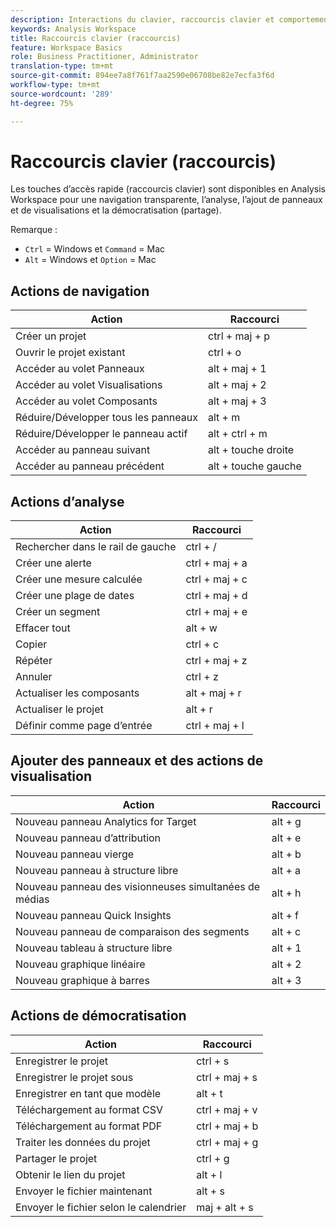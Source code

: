 ```yaml
---
description: Interactions du clavier, raccourcis clavier et comportements pointer-cliquer dans Analysis Workspace.
keywords: Analysis Workspace
title: Raccourcis clavier (raccourcis)
feature: Workspace Basics
role: Business Practitioner, Administrator
translation-type: tm+mt
source-git-commit: 894ee7a8f761f7aa2590e06708be82e7ecfa3f6d
workflow-type: tm+mt
source-wordcount: '289'
ht-degree: 75%

---
```



# Raccourcis clavier (raccourcis)

Les touches d’accès rapide (raccourcis clavier) sont disponibles en Analysis Workspace pour une navigation transparente, l’analyse, l’ajout de panneaux et de visualisations et la démocratisation (partage).

Remarque :
* `Ctrl` = Windows et  `Command` = Mac
* `Alt` = Windows et  `Option` = Mac

## Actions de navigation

| Action | Raccourci |
| --- | --- |
| Créer un projet | ctrl + maj + p |
| Ouvrir le projet existant | ctrl + o |
| Accéder au volet Panneaux | alt + maj + 1 |
| Accéder au volet Visualisations | alt + maj + 2 |
| Accéder au volet Composants | alt + maj + 3 |
| Réduire/Développer tous les panneaux | alt + m |
| Réduire/Développer le panneau actif | alt + ctrl + m |
| Accéder au panneau suivant | alt + touche droite |
| Accéder au panneau précédent | alt + touche gauche |

## Actions d’analyse

| Action | Raccourci |
| --- | --- |
| Rechercher dans le rail de gauche | ctrl + / |
| Créer une alerte | ctrl + maj + a |
| Créer une mesure calculée | ctrl + maj + c |
| Créer une plage de dates | ctrl + maj + d |
| Créer un segment | ctrl + maj + e |
| Effacer tout | alt + w |
| Copier | ctrl + c |
| Répéter | ctrl + maj + z |
| Annuler | ctrl + z |
| Actualiser les composants | alt + maj + r |
| Actualiser le projet | alt + r |
| Définir comme page d’entrée | ctrl + maj + l |

## Ajouter des panneaux et des actions de visualisation

| Action | Raccourci |
| ---|---|
| Nouveau panneau Analytics for Target | alt + g |
| Nouveau panneau d’attribution | alt + e |
| Nouveau panneau vierge | alt + b |
| Nouveau panneau à structure libre | alt + a |
| Nouveau panneau des visionneuses simultanées de médias | alt + h |
| Nouveau panneau Quick Insights | alt + f |
| Nouveau panneau de comparaison des segments | alt + c |
| Nouveau tableau à structure libre | alt + 1 |
| Nouveau graphique linéaire | alt + 2 |
| Nouveau graphique à barres | alt + 3 |

## Actions de démocratisation

| Action | Raccourci |
| --- | --- |
| Enregistrer le projet | ctrl + s |
| Enregistrer le projet sous | ctrl + maj + s |
| Enregistrer en tant que modèle | alt + t |
| Téléchargement au format CSV | ctrl + maj + v |
| Téléchargement au format PDF | ctrl + maj + b |
| Traiter les données du projet | ctrl + maj + g |
| Partager le projet | ctrl + g |
| Obtenir le lien du projet | alt + l |
| Envoyer le fichier maintenant | alt + s |
| Envoyer le fichier selon le calendrier | maj + alt + s |
